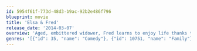 ```yaml
---
id: 5954f61f-773d-48d3-b9ac-92b2e486f796
blueprint: movie
title: 'Elsa & Fred'
release_date: '2014-03-07'
overview: 'Aged, embittered widower, Fred learns to enjoy life thanks to his elderly yet vibrant neighbor, Elsa. Upon learning Elsa is terminally ill, Fred takes her to the Fontana di Trevi in Rome in order to reenact her favorite scene from ‘La Dolce Vita’.'
genres: '[{"id": 35, "name": "Comedy"}, {"id": 10751, "name": "Family"}, {"id": 10749, "name": "Romance"}]'
---
```


